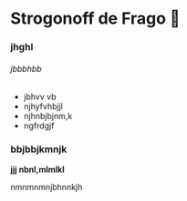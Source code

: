 # Strogonoff de Frago :chicken:

### jhghl



###### jbbbhbb

 

- jbhvv vb
- njhyfvhbjjl
- njhnbjbjnm,k
- ngfrdgjf



### bbjbbjkmnjk





**jjj nbnl,mlmlkl**





nmnmnmnjbhnnkjh



